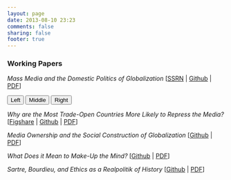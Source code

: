 ```yaml
---
layout: page
date: 2013-08-10 23:23
comments: false
sharing: false
footer: true
---
```

 <!-- jQuery (necessary for Bootstrap's JavaScript plugins) -->
<script src="https://ajax.googleapis.com/ajax/libs/jquery/1.11.1/jquery.min.js"></script>
 <!-- Include all compiled plugins (below), or include individual files as needed -->
<script src="//maxcdn.bootstrapcdn.com/bootstrap/3.2.0/js/bootstrap.min.js"></script>

### Working Papers

*Mass Media and the Domestic Politics of Globalization* [[SSRN](http://papers.ssrn.com/sol3/papers.cfm?abstract_id=2320218) | [Github](https://github.com/jmrphy/media_and_domestic_politics_of_globalization) | [PDF](https://github.com/jmrphy/globalization_mass_media/blob/master/article/globalization_mass_media.pdf?raw=true)]

<div class="btn-group">
  <button type="button" class="btn btn-default">Left</button>
  <button type="button" class="btn btn-default">Middle</button>
  <button type="button" class="btn btn-default">Right</button>
</div>


*Why are the Most Trade-Open Countries More Likely to Repress the Media?* [[Figshare](http://figshare.com/articles/Why_are_More_Trade_Open_Countries_More_Likely_to_Repress_the_Media_/997696) | [Github](https://github.com/jmrphy/globalization_media_freedom) | [PDF](https://github.com/jmrphy/globalization_media_freedom/blob/master/trade_media_freedom.pdf?raw=true)]


*Media Ownership and the Social Construction of Globalization* [[Github](https://github.com/jmrphy/social_construction_of_globalization) | [PDF](https://github.com/jmrphy/social_construction_of_globalization/blob/master/social_construction_of_globalization.pdf?raw=true)]


*What Does it Mean to Make-Up the Mind?* [[Github](https://github.com/jmrphy/plato_lacan) | [PDF](https://github.com/jmrphy/plato_lacan/blob/master/plato_lacan.pdf?raw=true)]


*Sartre, Bourdieu, and Ethics as a *Realpolitik* of History* [[Github](https://github.com/jmrphy/sartre_bourdieu) | [PDF](https://github.com/jmrphy/sartre_bourdieu/blob/master/sartre_bourdieu.pdf?raw=true)]

